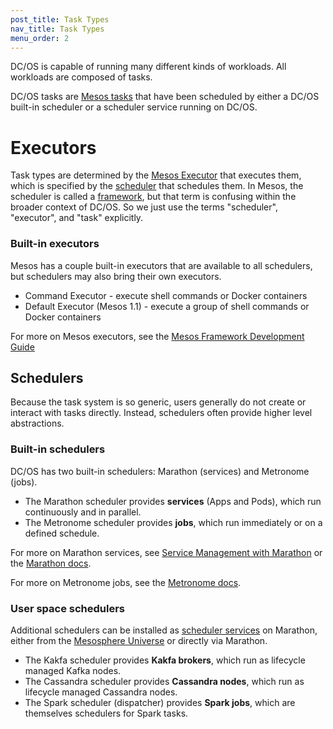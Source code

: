 ```yaml
---
post_title: Task Types
nav_title: Task Types
menu_order: 2
---
```


DC/OS is capable of running many different kinds of workloads. All workloads are composed of tasks.

DC/OS tasks are [Mesos tasks](/docs/1.9/overview/concepts/#mesos-task) that have been scheduled by either a DC/OS built-in scheduler or a scheduler service running on DC/OS.

# Executors

Task types are determined by the [Mesos Executor](/docs/1.9/overview/concepts/#mesos-executor) that executes them, which is specified by the [scheduler](/docs/1.9/overview/concepts/#dcos-scheduler) that schedules them. In Mesos, the scheduler is called a [framework](/docs/1.9/overview/concepts/#mesos-framework), but that term is confusing within the broader context of DC/OS. So we just use the terms "scheduler", "executor", and "task" explicitly.

### Built-in executors

Mesos has a couple built-in executors that are available to all schedulers, but schedulers may also bring their own executors.

- Command Executor - execute shell commands or Docker containers
- Default Executor (Mesos 1.1) - execute a group of shell commands or Docker containers

For more on Mesos executors, see the [Mesos Framework Development Guide](https://mesos.apache.org/documentation/latest/app-framework-development-guide/)

## Schedulers

Because the task system is so generic, users generally do not create or interact with tasks directly. Instead, schedulers often provide higher level abstractions.

### Built-in schedulers

DC/OS has two built-in schedulers: Marathon (services) and Metronome (jobs).

- The Marathon scheduler provides **services** (Apps and Pods), which run continuously and in parallel.
- The Metronome scheduler provides **jobs**, which run immediately or on a defined schedule.

For more on Marathon services, see [Service Management with Marathon](/docs/1.9/usage/marathon/) or the [Marathon docs](https://mesosphere.github.io/marathon/docs/).

For more on Metronome jobs, see the [Metronome docs](/docs/1.9/usage/jobs/).

### User space schedulers

Additional schedulers can be installed as [scheduler services](/docs/1.9/overview/concepts/#dcos-scheduler-service) on Marathon, either from the [Mesosphere Universe](/docs/1.9/overview/concepts/#mesosphere-universe) or directly via Marathon.

- The Kakfa scheduler provides **Kakfa brokers**, which run as lifecycle managed Kafka nodes.
- The Cassandra scheduler provides **Cassandra nodes**, which run as lifecycle managed Cassandra nodes.
- The Spark scheduler (dispatcher) provides **Spark jobs**, which are themselves schedulers for Spark tasks.
